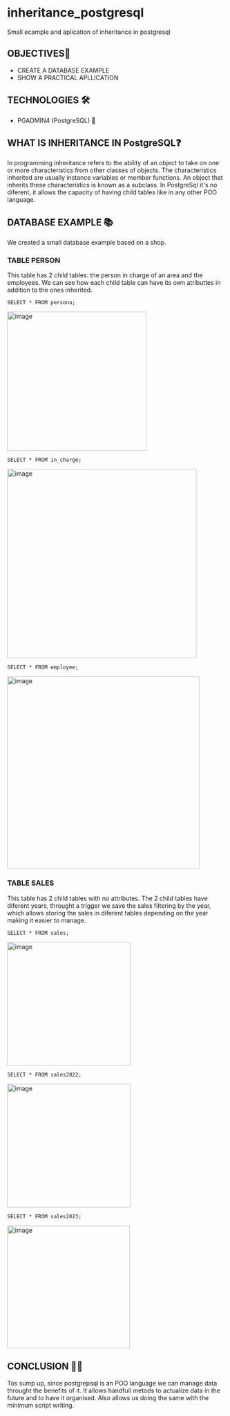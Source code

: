 # inheritance_postgresql
Small ecample and aplication of inheritance in postgresql

## OBJECTIVES🎯

- CREATE A DATABASE EXAMPLE
- SHOW A PRACTICAL APLLICATION

## TECHNOLOGIES 🛠

- PGADMIN4 (PostgreSQL) 🐘

## WHAT IS INHERITANCE IN  PostgreSQL❓

In programming inheritance refers to the ability of an object to take on one or more characteristics from other classes of objects. The characteristics inherited are usually instance variables or member functions. An object that inherits these characteristics is known as a subclass.
In PostgreSql it's no diferent, it allows the capacity of having child tables like in any other POO language.

## DATABASE EXAMPLE 📚

We created a small database example based on a shop.

### TABLE PERSON

This table has 2 child tables: the person in charge of an area and the employees. We can see how each child table can have its own atributtes in addition to the ones inherited.
~~~
SELECT * FROM persona;
~~~

<img width="322" alt="image" src="https://github.com/moha-02/inheritance_postgresql/assets/119495982/2291b9e2-5580-4e2e-9cdf-a1521dca89f4">

~~~
SELECT * FROM in_charge; 
~~~

<img width="438" alt="image" src="https://github.com/moha-02/inheritance_postgresql/assets/119495982/77204c75-3f81-401f-ae75-9b0e744e11e1">

~~~
SELECT * FROM employee;
~~~

<img width="445" alt="image" src="https://github.com/moha-02/inheritance_postgresql/assets/119495982/02096986-a694-4d6d-b792-c0d3f6186275">

### TABLE SALES

This table has 2 child tables with no attributes. The 2 child tables have diferent years, throught a trigger we save the sales filtering by the year, which allows storing the sales in diferent tables depending on the year making it easier to manage.

~~~
SELECT * FROM sales;
~~~

<img width="286" alt="image" src="https://github.com/moha-02/inheritance_postgresql/assets/119495982/56427222-6e13-409e-81a8-647e1d09cf73">

~~~
SELECT * FROM sales2022; 
~~~
<img width="286" alt="image" src="https://github.com/moha-02/inheritance_postgresql/assets/119495982/1a2d1764-097b-47a6-a848-581bf0324f99">

~~~
SELECT * FROM sales2023;
~~~
<img width="284" alt="image" src="https://github.com/moha-02/inheritance_postgresql/assets/119495982/733f92c0-e975-4935-a366-ff05551f73f3">

## CONCLUSION 👨‍💻

Tos sump up, since postgrepsql is an POO language we can manage data throught the benefits of it. It allows handfull metods to actualize data in the future and to have it organised. Also allows us doing the same with the minimum script writing.


